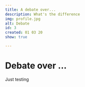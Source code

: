 ```yaml
---
title: A debate over...
description: What's the difference
img: profile.jpg
alt: Debate
id: 3
created: 01 03 20
show: true

---
```

# Debate over ...

Just testing